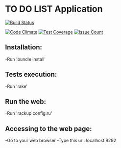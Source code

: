 <h1>TO DO LIST Application</h1>

[![Build Status](https://travis-ci.org/surfer8137/todolist.svg?branch=master)](https://travis-ci.org/surfer8137/todolist)

[![Code Climate](https://codeclimate.com/github/surfer8137/todolist/badges/gpa.svg)](https://codeclimate.com/github/surfer8137/todolist)
[![Test Coverage](https://codeclimate.com/github/surfer8137/todolist/badges/coverage.svg)](https://codeclimate.com/github/surfer8137/todolist/coverage)
[![Issue Count](https://codeclimate.com/github/surfer8137/todolist/badges/issue_count.svg)](https://codeclimate.com/github/surfer8137/todolist)

<h2>Installation:</h2>
  -Run 'bundle install'
<h2>Tests execution:</h2>
  -Run 'rake'
<h2>Run the web:</h2>
  -Run 'rackup config.ru'
<h2>Accessing to the web page:</h2>
  -Go to your web browser
  -Type this url: localhost:9292
